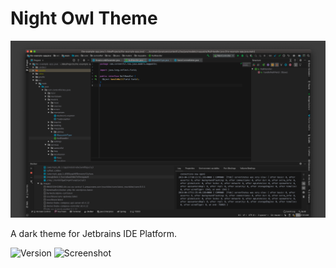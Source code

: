 # Night Owl Theme

![Screenshot](./screenshot_19370.png) 

A dark theme for Jetbrains IDE Platform.

![Version](https://img.shields.io/jetbrains/plugin/v/12262-night-owl-theme.svg?style=flat-square&label=plugin&colorB=f07178) 
![Screenshot](https://img.shields.io/jetbrains/plugin/d/12262-night-owl-theme.svg?style=flat-square) 


